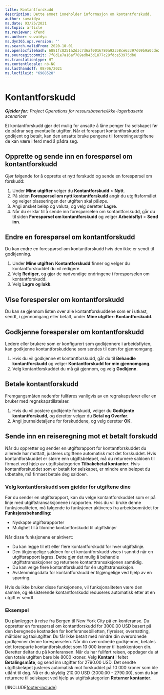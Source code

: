 ```yaml
---
title: Kontantforskudd
description: Dette emnet inneholder informasjon om kontantforskudd.
author: suvaidya
ms.date: 03/25/2021
ms.topic: article
ms.reviewer: kfend
ms.author: suvaidya
ms.dyn365.ops.version: ''
ms.search.validFrom: 2020-10-01
ms.openlocfilehash: 6881fc8251a2d3c7d6af0016780a92358ce63397d09b9a0cde201126cd2912cc
ms.sourcegitcommit: 7f8d1e7a16af769adb43d1877c28fdce53975db8
ms.translationtype: HT
ms.contentlocale: nb-NO
ms.lasthandoff: 08/06/2021
ms.locfileid: "6988528"
---
```

# <a name="cash-advance"></a>Kontantforskudd

_**Gjelder for:** Project Operations for ressursbaserte/ikke-lagerbaserte scenarioer_

Et kontantforskudd gjør det mulig for ansatte å låne penger fra selskapet før de pådrar seg eventuelle utgifter. Når et forespurt kontantforskudd er godkjent og betalt, kan den ansatte bruke pengene til forretningsutgiftene de kan være i ferd med å pådra seg. 

## <a name="create-and-submit-a-cash-advance-request"></a>Opprette og sende inn en forespørsel om kontantforskudd
Gjør følgende for å opprette et nytt forskudd og sende en forespørsel om forskudd: 

1. Under **Mine utgifter** velger du **Kontantforskudd** > **Nytt**. 
2. På siden **Forespørsel om nytt kontantforskudd** angir du utgiftsformålet og velger plasseringen der utgiften skal påløpe.
3. Angi ønsket beløp og valuta, og velg deretter **Lagre**. 
4. Når du er klar til å sende inn forespørselen om kontantforskudd, går du til siden **Forespørsel om kontantforskudd** og velger **Arbeidsflyt** > **Send inn**.

## <a name="modify-a-cash-advance-request"></a>Endre en forespørsel om kontantforskudd

Du kan endre en forespørsel om kontantforskudd hvis den ikke er sendt til godkjenning.

1. Under **Mine utgifter: Kontantforskudd** finner og velger du kontantforskuddet du vil redigere.
2. Velg **Rediger**, og gjør de nødvendige endringene i forespørselen om kontantforskudd. 
3. Velg **Lagre og lukk**.


## <a name="view-cash-advance-requests"></a>Vise forespørsler om kontantforskudd
Du kan se gjennom listen over alle kontantforskuddene som er i utkast, sendt, i gjennomgang eller betalt, under **Mine utgifter: Kontantforskudd**. 

## <a name="approve-cash-advance-requests"></a>Godkjenne forespørsler om kontantforskudd

Ledere eller brukere som er konfigurert som godkjennere i arbeidsflyten, kan godkjenne kontantforskuddene som sendes til dem for gjennomgang. 

1. Hvis du vil godkjenne et kontantforskudd, går du til **Behandle kontantforskudd** og velger **Kontantforskudd for min gjennomgang**.
2. Velg kontantforskuddet du må gå gjennom, og velg **Godkjenn**.  

## <a name="pay-cash-advances"></a>Betale kontantforskudd 
Fremgangsmåten nedenfor fullføres vanligvis av en regnskapsfører eller en bruker med regnskapstillatelser.

1. Hvis du vil postere godkjente forskudd, velger du **Godkjente kontantforskudd**, og deretter velger du **Betal og Overfør**.  
2. Angi journaldetaljene for forskuddene, og velg deretter **OK**. 

## <a name="submit-an-expense-report-against-a-paid-cash-advance"></a>Sende inn en reiseregning mot et betalt forskudd 

Når du oppretter og sender en utgiftsrapport for kontantforskuddet du allerede har mottatt, justeres utgiftene automatisk mot det forskuddet. Hvis kontantforskuddet er større enn utgiftsbeløpet, må du returnere saldoen til firmaet ved hjelp av utgiftskategorien **Tilbakebetal kontanter**. Hvis kontantforskuddet som er betalt for selskapet, er mindre enn beløpet du utbetalte, må firmaet betale deg saldoen. 

### <a name="select-cash-advances-that-apply-to-your-expenses"></a>Velg kontantforskudd som gjelder for utgiftene dine
Før du sender en utgiftsrapport, kan du velge kontantforskuddet som er på linje med utgiftstransaksjonene i rapporten. Hvis du vil bruke denne funksjonaliteten, må følgende to funksjoner aktiveres fra arbeidsområdet for **Funksjonsbehandling**:

  - Nyskapte utgiftsrapporter
  - Mulighet til å tilordne kontantforskudd til utgiftslinjer
 
 Når disse funksjonene er aktivert:
 
  - Du kan legge til ett eller flere kontantforskudd for hver utgiftslinje.
  - Den tilgjengelige saldoen for et kontantforskudd vises i sanntid når en utgiftsrapport lagres. Dette gjør det mulig å behandle utgiftstransaksjoner og returnere kontanttransaksjonen samtidig.
  - Du kan velge flere kontantforskudd for én utgiftstransaksjon.
  - Avstemmingsdata for kontantforskudd er tilgjengelige ved hjelp av en spørring. 
 
Hvis du ikke bruker disse funksjonene, vil funksjonaliteten være den samme, og eksisterende kontantforskudd reduseres automatisk etter at en utgift er sendt.

### <a name="example"></a>Eksempel 
Du planlegger å reise fra Bergen til New York City på en konferanse. Du oppretter en forespørsel om kontantforskudd for 3000.00 USD basert på den beregnede kostnaden for konferansebilletten, flyreiser, overnatting, måltider og taxiutgifter. Du får ikke betalt med mindre din overordnede godkjenner denne forespørselen. Når din overordnede godkjenner, betales det forespurte kontantforskuddet som 10 000 kroner til bankkontoen din. Deretter deltar du på konferansen. Når du har fullført reisen, oppdager du at den totale utgiften bare ble 8000 kroner. Velg **Kontant** i feltet **Betalingsmåte**, og send inn utgifter for 2790.00 USD. Det sendte utgiftsbeløpet justeres automatisk mot forskuddet på 10 000 kroner som ble utlånt til deg. Nå er du skyldig 210.00 USD (3000.00 - 2790.00), som du kan returnere til selskapet ved hjelp av utgiftskategorien **Returner kontanter**.



[!INCLUDE[footer-include](../includes/footer-banner.md)]
